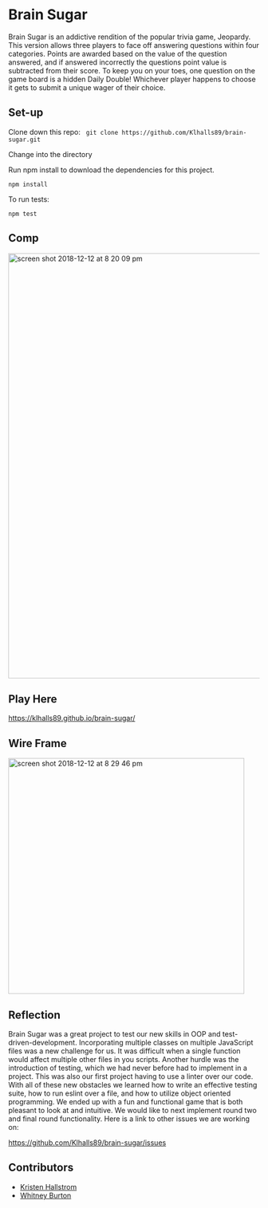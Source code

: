 # Brain Sugar 

Brain Sugar is an addictive rendition of the popular trivia game, Jeopardy. This version allows three players to face off answering questions within four categories. Points are awarded based on the value of the question answered, and if answered incorrectly the questions point value is subtracted from their score. To keep you on your toes, one question on the game board is a hidden Daily Double! Whichever player happens to choose it gets to submit a unique wager of their choice.

## Set-up

Clone down this repo: 
` git clone https://github.com/Klhalls89/brain-sugar.git`

Change into the directory

Run npm install to download the dependencies for this project.

` npm install `

To run tests: 

` npm test `

## Comp

<img width="853" alt="screen shot 2018-12-12 at 8 20 09 pm" src="https://user-images.githubusercontent.com/41968928/49913629-7db7cd00-fe4b-11e8-95a7-c522d4254892.png">

## Play Here
https://klhalls89.github.io/brain-sugar/

## Wire Frame
<img width="473" alt="screen shot 2018-12-12 at 8 29 46 pm" src="https://user-images.githubusercontent.com/41968928/49913945-c2903380-fe4c-11e8-9e43-4cc22d1c2ab8.png">

## Reflection

Brain Sugar was a great project to test our new skills in OOP and test-driven-development. Incorporating multiple classes on multiple JavaScript files was a new challenge for us. It was difficult when a single function would affect multiple other files in you scripts. Another hurdle was the introduction of testing, which we had never before had to implement in a project.  This was also our first project having to use a linter over our code. With all of these new obstacles we learned how to write an effective testing suite, how to run eslint over a file, and how to utilize object oriented programming. We ended up with a fun and functional game that is both pleasant to look at and intuitive. We would like to next implement round two and final round functionality. Here is a link to other issues we are working on:

https://github.com/Klhalls89/brain-sugar/issues

## Contributors 

* [Kristen Hallstrom](https://github.com/Klhalls89)
* [Whitney Burton](https://github.com/whitneyburton)
